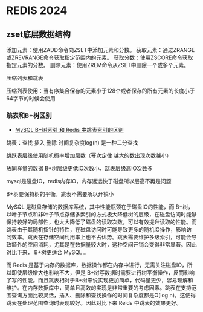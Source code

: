 # REDIS 2024


## zset底层数据结构

添加元素：使用ZADD命令向ZSET中添加元素和分数。
获取元素：通过ZRANGE或ZREVRANGE命令获取指定范围内的元素。
获取分数：使用ZSCORE命令获取指定元素的分数。
删除元素：使用ZREM命令从ZSET中删除一个或多个元素。

压缩列表和跳表

压缩列表使用：当有序集合保存的元素小于128个或者保存的所有元素的长度小于64字节的时候会使用

### 跳表和B+树区别

* [MySQL B+树索引 和 Redis 中跳表索引的区别](https://blog.csdn.net/qq_43692950/article/details/136881398)

跳表：查找 插入 删除 时间复杂度log(n) 是一种二分查找

跳跃表层级使用随机概率增加层数（幂次定律 越大的数出现次数越小）

放同样量的数据 B+树层级更低IO次数小，跳表层级高IO次数多

mysql是磁盘IO，redis内存IO，内存远远快于磁盘所以层高不再是问题

B+树要保持树的平衡，跳表不需要所以开销小

MySQL 是磁盘存储的数据库系统，其中性能瓶颈在于磁盘IO的性能，而 B+树，以叶子节点和非叶子节点存储多索引的方式极大降低树的层级，在磁盘访问时能够保持较好的局部性，也大大降低了磁盘的读取次数，可以有效提升读取的性能。而跳表由于其随机指针的特性，在磁盘访问时可能导致更多的随机IO操作，影响访问效率。跳表在存储空间利用率上也不占优势。跳表需要维护多级索引，可能会导致额外的空间消耗，尤其是在数据量较大时，这种空间开销会变得非常显著。因此对比下来， B+树更适合 MySQL 。

而 Redis 是基于内存的数据库，数据操作都在内存中进行，无需关注磁盘IO，所以即使层级增大也影响不大，但是 B+树写数据时需要进行树平衡操作，反而影响了写的性能。而且跳表相对于B+树来说实现更加简单，代码量更少，容易理解和维护。在内存数据库中，简单且高效的实现是非常重要的考虑因素。跳表在支持范围查询方面比较灵活，插入、删除和查找操作的时间复杂度都是O(log n)，这使得跳表在处理范围查询时表现较好。因此对比下来 Reids 中跳表的效果更好。
